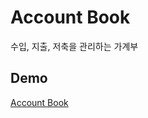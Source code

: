 # Account Book

수입, 지출, 저축을 관리하는 가계부

## Demo

[Account Book](https://devsooki.github.io/account-book)
